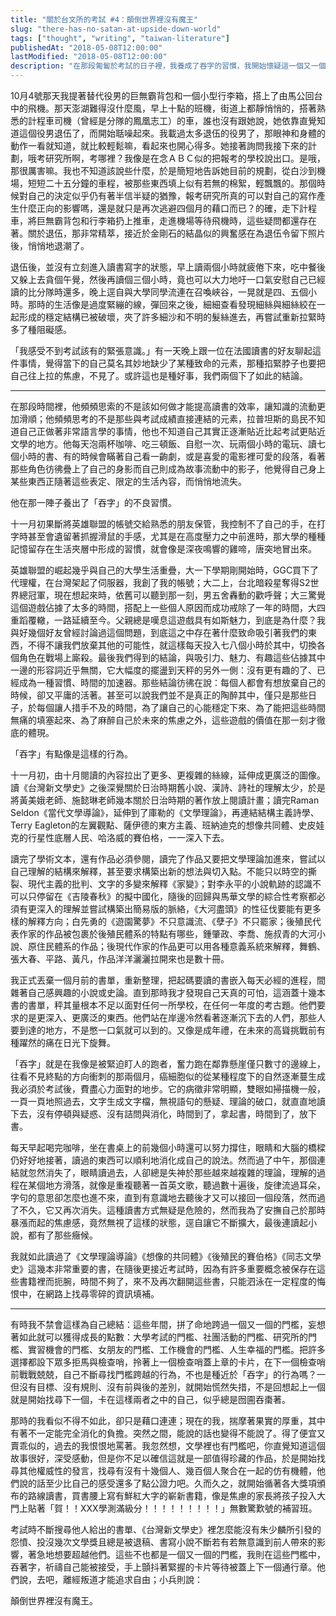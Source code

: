 ```yaml
---
title: "關於台文所的考試 #4：顛倒世界裡沒有魔王"
slug: "there-has-no-satan-at-upside-down-world"
tags: ["thought", "writing", "taiwan-literature"]
publishedAt: "2018-05-08T12:00:00"
lastModified: "2018-05-08T12:00:00"
description: "在那段匍匐於考試的日子裡，我養成了吞字的習慣，我開始懷疑這一個又一個的門檻，人生、愛情、名聲，意義究竟何在"
---
```


10月4號那天我提著替代役男的巨無霸背包和一個小型行李箱，搭上了由馬公回台中的飛機。那天澎湖難得沒什麼風，早上十點的班機，街道上都靜悄悄的，搭著熟悉的計程車司機（曾經是分隊的鳳凰志工）的車，誰也沒有跟她說，她依靠直覺知道這個役男退伍了，而開始聒噪起來。我載過太多退伍的役男了，那眼神和身體的動作一看就知道，就比較輕鬆嘛，看起來也開心得多。她接著詢問我接下來的計劃，哦考研究所啊，考哪裡？我像是在念ＡＢＣ似的把報考的學校說出口。是哦，那很厲害嘛。我也不知道該說些什麼，於是簡短地告訴她目前的規劃，從白沙到機場，短短二十五分鐘的車程，被那些東西填上似有若無的棉絮，輕飄飄的。那個時候對自己的決定似乎仍有著半信半疑的猶豫，報考研究所真的可以對自己的寫作產生什麼正向的影響嗎，還是就只是再次逃避四個月的藉口而已？的確，走下計程車，將巨無霸背包和行李箱扔上推車，走進機場等待飛機時，這些疑問都還存在著。關於退伍，那非常精萃，接近於金剛石的結晶似的興奮感在為退伍令留下照片後，悄悄地退潮了。

退伍後，並沒有立刻進入讀書寫字的狀態，早上讀兩個小時就疲倦下來，吃中餐後又躲上去貪個午覺，然後再讀個三個小時，竟也可以大力地吁一口氣安慰自己已經讀的比分隊時還多，晚上逕自與大學同學流連在召喚峽谷，一晃就是四、五個小時。那時的生活像是過度緊繃的線，彈回來之後，細細查看發現細絲與細絲絞在一起形成的穩定結構已被破壞，夾了許多細沙和不明的髮絲進去，再嘗試重新拉緊時多了種阻礙感。

「我感受不到考試該有的緊張意識。」有一天晚上跟一位在法國讀書的好友聊起這件事情，覺得當下的自己莫名其妙地缺少了某種致命的元素，那種掐緊脖子也要把自己往上拉的焦慮，不見了。或許這也是種好事，我們兩個下了如此的結論。

---

在那段時間裡，他頻頻思索的不是該如何做才能提高讀書的效率，讓知識的流動更加滑順；他頻頻思考的不是那些與考試成績直接連結的元素，拉普坦斯的島民不知道自己正做著非常語言學的事情，他也不知道自己其實正逐漸貼近比起考試更貼近文學的地方。他每天泡兩杯咖啡、吃三頓飯、自慰一次、玩兩個小時的電玩、讀七個小時的書、有的時候會瞞著自己看一齣劇，或是喜愛的電影裡可愛的段落，看著那些角色彷彿疊上了自己的身影而自己則成為故事流動中的影子，他覺得自己身上某些東西正隨著這些表定、限定的生活內容，而悄悄地流失。

他在那一陣子養出了「吞字」的不良習慣。

十一月初果斷將英雄聯盟的帳號交給熟悉的朋友保管，我控制不了自己的手，在打字時甚至會遺留著抓握滑鼠的手感，尤其是在高度壓力之中前進時，那大學的種種記憶留存在生活夾層中形成的習慣，就會像是深夜鳴響的雞啼，唐突地冒出來。

英雄聯盟的崛起幾乎與自己的大學生活重疊，大一下學期剛開始時，GGC買下了代理權，在台灣架起了伺服器，我創了我的帳號；大二上，台北暗殺星奪得S2世界總冠軍，現在想起來時，依舊可以聽到那一刻，男五舍轟動的歡呼聲；大三驚覺這個遊戲佔據了太多的時間，搭配上一些個人原因而成功戒除了一年的時間，大四重蹈覆轍，一路延續至今。父親總是嘆息這遊戲具有如斯魅力，到底是為什麼？我與好幾個好友曾經討論過這個問題，到底這之中存在著什麼致命吸引著我們的東西，不得不讓我們放棄其他的可能性，就這樣每天投入七八個小時於其中，切換各個角色在戰場上廝殺。最後我們得到的結論，與吸引力、魅力、有趣這些佔據其中一邊的形容詞近乎無關，它大幅度的擺盪到天秤的另外一側：沒有更有趣的了、已經成為一種習慣、時間的加速器。那些結論彷彿在說：每個人都會有想放棄自己的時候，卻又平庸的活著。甚至可以說我們並不是真正的陶醉其中，僅只是那些日子，於每個讓人措手不及的時間，為了讓自己的心能穩定下來、為了能把這些時間無痛的填塞起來、為了麻醉自己於未來的焦慮之外，這些遊戲的價值在那一刻才徹底的體現。

「吞字」有點像是這樣的行為。

十一月初，由十月閱讀的內容拉出了更多、更複雜的絲線，延伸成更廣泛的圖像。讀《台灣新文學史》之後深覺關於日治時期舊小說、漢詩、詩社的理解太少，於是將黃美娥老師、施懿琳老師幾本關於日治時期的著作放上閱讀計畫；讀完Raman Seldon《當代文學導論》，延伸到了庫勒的《文學理論》，再連結結構主義詩學、Terry Eagleton的左翼觀點、薩伊德的東方主義、班納迪克的想像共同體、史皮娃克的行星性底層人民、哈洛威的賽伯格，一一深入下去。

讀完了學術文本，還有作品必須參閱，讀完了作品又要把文學理論加進來，嘗試以自己理解的結構來解釋，甚至要求構築出新的想法與切入點。不能只以時空的撕裂、現代主義的批判、文字的多變來解釋《家變》；對李永平的小說軌跡的認識不可以只停留在《吉陵春秋》的擬中國化，隨後的回歸與馬華文學的綜合性考察都必須有更深入的理解並嘗試構築出簡易版的脈絡，《大河盡頭》的性征伐要能有更多樣的解釋方向；白先勇的《遊園驚夢》不只意識流、《孽子》不只罷家；後殖民代表作家的作品被包裹於後殖民體系的特點有哪些，鍾肇政、李喬、施叔青的大河小說、原住民體系的作品；後現代作家的作品更可以用各種意義系統來解釋，舞鶴、張大春、平路、黃凡，作品洋洋灑灑拉開來也是數十冊。

我正式丟棄一個月前的書單，重新整理，把起碼要讀的書嵌入每天必經的進程，間雜著自己感興趣的小說或史論。直到那時我才發現自己天真的可怕，這涵蓋十幾本書的書單，秤其量根本不足以面對任何一所學校，在任何一年度的考古題。他們要求的是更深入、更廣泛的東西。他們站在岸邊冷然看著逐漸沉下去的人們，那些人要到達的地方，不是憋一口氣就可以到的。又像是成年禮，在未來的高聳挑戰前有種躍然的痛在日光下旋舞。

「吞字」就是在我像是被緊迫盯人的跑者，奮力跑在鄰靠懸崖僅只數寸的邊線上，往看不見終點的方向衝刺的那兩個月，癌細胞似的從某種程度下的自然逐漸蔓生成我必須於考試後，費盡心力面對的地步。它的病徵非常明顯，雙眼如掃描機一般，一頁一頁地照過去，文字生成文字檔，無視語句的懸疑、理論的破口，就直直地讀下去，沒有停頓與疑惑、沒有詰問與消化，時間到了，拿起書，時間到了，放下書。

每天早起喝完咖啡，坐在書桌上的前幾個小時還可以努力撐住，眼睛和大腦的橋樑仍好好地接著，讀過的東西可以順利地消化成自己的說法。然而過了中午，那個連結就忽然消失了，眼睛讀過去，人卻總是失神於那些越來越複雜的理論，理解的過程在某個地方滑落，就像是重複聽著一首英文歌，聽過數十遍後，旋律流過耳朵，字句的意思卻怎麼也進不來，直到有意識地去聽後才又可以接回一個段落，然而過了不久，它又再次消失。這種讀書方式無疑是危險的，然而我為了安撫自己於那時暴漲而起的焦慮感，竟然無視了這樣的狀態，逕自讓它不斷擴大，最後連讀起小說，都有了那些癥候。

我就如此讀過了《文學理論導論》《想像的共同體》《後殖民的賽伯格》《同志文學史》這幾本非常重要的書，在隨後更接近考試時，因為有許多重要概念被保存在這些書籍裡而扼腕，時間不夠了，來不及再次翻開這些書，只能泗泳在一定程度的悔恨中，在網路上找尋零碎的資訊填補。

---

有時我不禁會這樣為自己總結：這些年間，拼了命地跨過一個又一個的門檻，妄想著如此就可以獲得成長的點數：大學考試的門檻、社團活動的門檻、研究所的門檻、實習機會的門檻、女朋友的門檻、工作機會的門檻、人生幸福的門檻。把許多選擇都設下眾多拒馬與檢查哨，拎著上一個檢查哨蓋上章的卡片，在下一個檢查哨前戰戰兢兢，自己不斷尋找門檻跨越的行為，不也是種近於「吞字」的行為嗎？一但沒有目標、沒有規則、沒有前與後的差別，就開始慌然失措，不是回想起上一個就是開始找尋下一個，卡在這樣兩者之中的自己，似乎總是囫圇吞棗著。

那時的我看似不得不如此，卻只是藉口連連；現在的我，揣摩著果實的厚重，其中有著不一定能完全消化的負擔。突然之間，能說的話也變得不能說了。得了便宜又賣乖似的，過去的我恨恨地罵著。我忽然想，文學裡也有門檻吧，你直覺知道這個故事很好，深受感動，但是你不足以確信這就是一部值得珍藏的作品，於是開始找尋其他權威性的發言，找尋有沒有十幾個人、幾百個人聚合在一起的仿有機體，他們說的話至少比自己的感受還多了點公證力吧。久而久之，就開始循著各大獎項頒布的路線讀書，買書腰上寫有鮮紅大字的嶄新書籍，像是焦慮的家長將孩子投入大門上貼著「賀！！XXX學測滿級分！！！！！！！！！」無數驚歎號的補習班。

考試時不斷搜尋他人給出的書單、《台灣新文學史》裡怎麼能沒有朱少麟所引發的怨憤、投沒幾次文學獎且總是被退稿、書寫小說不斷若有若無意識到前人帶來的影響，著急地想要超越他們。這些不也都是一個又一個的門檻，我則在這些門檻中，吞著字，祈禱自己能被接受，手上顫抖著緊握的卡片等待被蓋上下一個通行章。他們說，去吧，離經叛道才能追求自由；小兵則說：

顛倒世界裡沒有魔王。